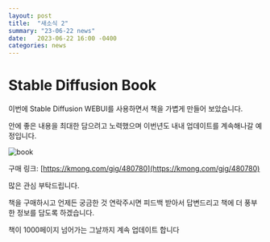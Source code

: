 ```yaml
---
layout: post
title:  "새소식 2"
summary: "23-06-22 news"
date:   2023-06-22 16:00 -0400
categories: news
---
```


# Stable Diffusion Book

이번에 Stable Diffusion WEBUI를 사용하면서 책을 가볍게 만들어 보았습니다.

안에 좋은 내용을 최대한 담으려고 노력했으며 이번년도 내내 업데이트를 계속해나갈 예정입니다.



![book](/asseet/img/post_img/news/book.png)



구매 링크: [https://kmong.com/gig/480780](https://kmong.com/gig/480780)

많은 관심 부탁드립니다.

책을 구매하시고 언제든 궁금한 것 연락주시면 피드백 받아서 답변드리고 책에 더 풍부한 정보를 담도록 하겠습니다.

책이 1000페이지 넘어가는 그날까지 계속 업데이트 합니다
